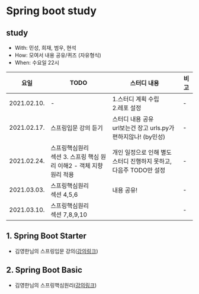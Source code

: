 # Spring boot study
## study
- With: 민성, 희재, 범우, 현석
- How: 모여서 내용 공유/퀴즈 (자유형식)
- When: 수요일 22시


|요일|TODO|스터디 내용|비고|
|---|----|---|---|
|2021.02.10.|-|1.스터디 계획 수립</br>2.레포 설정|-|
|2021.02.17.|스프링입문 강의 듣기|스터디 내용 공유</br>url보는건 장고 urls.py가 편하지않나! (by민성)|-|
|2021.02.24.|스프링핵심원리</br>섹션 3. 스프링 핵심 원리 이해2 - 객체 지향 원리 적용|개인 일정으로 인해 별도 스터디 진행하지 못하고, 다음주 TODO만 설정|-|
|2021.03.03.|스프링핵심원리</br>섹션 4,5,6|내용 공유!|-|
|2021.03.10.|스프링핵심원리</br>섹션 7,8,9,10||-|
   

## 1. Spring Boot Starter
- 김영한님의 스프링입문 강의([강의링크](https://www.inflearn.com/course/%EC%8A%A4%ED%94%84%EB%A7%81-%EC%9E%85%EB%AC%B8-%EC%8A%A4%ED%94%84%EB%A7%81%EB%B6%80%ED%8A%B8))

## 2. Spring Boot Basic
- 김영한님의 스프링핵심원리([강의링크](https://www.inflearn.com/course/%EC%8A%A4%ED%94%84%EB%A7%81-%ED%95%B5%EC%8B%AC-%EC%9B%90%EB%A6%AC-%EA%B8%B0%EB%B3%B8%ED%8E%B8#))
